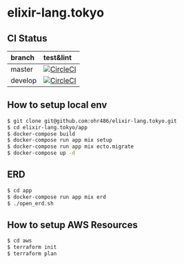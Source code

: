 # elixir-lang.tokyo

## CI Status

| branch  | test&lint                                                                                                                                                 |
|:--------|:----------------------------------------------------------------------------------------------------------------------------------------------------------|
| master  | [![CircleCI](https://circleci.com/gh/ohr486/elixir-lang.tokyo/tree/master.svg?style=svg)](https://circleci.com/gh/ohr486/elixir-lang.tokyo/tree/master)   |
| develop | [![CircleCI](https://circleci.com/gh/ohr486/elixir-lang.tokyo/tree/develop.svg?style=svg)](https://circleci.com/gh/ohr486/elixir-lang.tokyo/tree/develop) |

## How to setup local env

```bash
$ git clone git@github.com:ohr486/elixir-lang.tokyo.git
$ cd elixir-lang.tokyo/app
$ docker-compose build
$ docker-compose run app mix setup
$ docker-compose run app mix ecto.migrate
$ docker-compose up -d
```

## ERD

```bash
$ cd app
$ docker-compose run app mix erd
$ ./open_erd.sh
```

## How to setup AWS Resources

```bash
$ cd aws
$ terraform init
$ terraform plan
```
